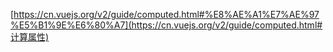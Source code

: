 [https://cn.vuejs.org/v2/guide/computed.html#%E8%AE%A1%E7%AE%97%E5%B1%9E%E6%80%A7](https://cn.vuejs.org/v2/guide/computed.html#计算属性)